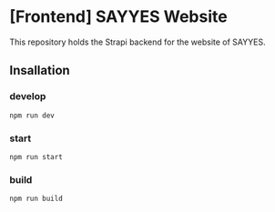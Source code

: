 # [Frontend] SAYYES Website

This repository holds the Strapi backend for the website of SAYYES.

## Insallation

### develop

```
npm run dev
```

### start

```
npm run start
```

### build

```
npm run build
```